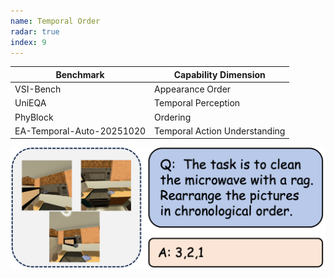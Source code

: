 ```yaml
---
name: Temporal Order
radar: true
index: 9
---
```


<div class="row">
<div class="col-8">

| **Benchmark** | **Capability Dimension**      |
| ------------- |-------------------------------|
| VSI-Bench     | Appearance Order              |
| UniEQA        | Temporal Perception           |
| PhyBlock      | Ordering                      |
 | EA-Temporal-Auto-20251020| Temporal Action Understanding |

</div>

<div class="col-4">

![alt text](temporalorder.png)

</div>

</div>
